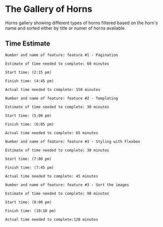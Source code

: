 # The Gallery of Horns
Horns gallery showing different types of horns filtered based on the horn's name and sorted either by title or numer of horns available. 

## Time Estimate 

```
Number and name of feature: feature #1 - Pagination

Estimate of time needed to complete: 60 minutes

Start time: (2:15 pm)

Finish time: (4:45 pm)

Actual time needed to complete: 150 minutes 
```  

```
Number and name of feature: feature #2 - Templating

Estimate of time needed to complete: 30 minutes

Start time: (5:00 pm)

Finish time: (6:05 pm)

Actual time needed to complete: 65 minutes 
```  

```
Number and name of feature: feature #3 - Styling with Flexbox

Estimate of time needed to complete: 30 minutes

Start time: (7:00 pm)

Finish time: (7:45 pm)

Actual time needed to complete: 45 minutes 
```

```
Number and name of feature: feature #3 - Sort the images

Estimate of time needed to complete: 90 minutes

Start time: (8:00 pm)

Finish time: (10:10 pm)

Actual time needed to complete:120 minutes 
```